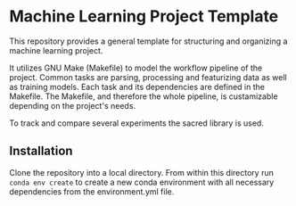 # Machine Learning Project Template

This repository provides a general template for structuring and organizing a machine learning project.

It utilizes GNU Make (Makefile) to model the workflow pipeline of the project. Common tasks are parsing, processing and featurizing data as well as training models. Each task and its dependencies are defined in the Makefile. The Makefile, and therefore the whole pipeline, is custamizable depending on the project's needs.

To track and compare several experiments the sacred library is used.

## Installation

Clone the repository into a local directory. From within this directory run `conda env create` to create a new conda environment with all necessary dependencies from the environment.yml file.
